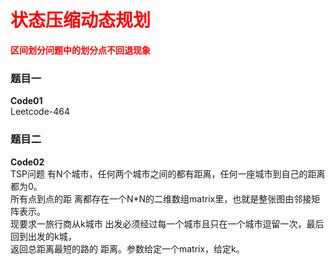 # <font color="red">**状态压缩动态规划**</font>

<font color="red">**区间划分问题中的划分点不回退现象**</font>   
### 题目一   
**Code01**         
Leetcode-464   


  
### 题目二
**Code02**     
TSP问题 有N个城市，任何两个城市之间的都有距离，任何一座城市到自己的距离都为0。  
所有点到点的距 离都存在一个N*N的二维数组matrix里，也就是整张图由邻接矩阵表示。  
现要求一旅行商从k城市 出发必须经过每一个城市且只在一个城市逗留一次，最后回到出发的k城，  
返回总距离最短的路的 距离。参数给定一个matrix，给定k。  





